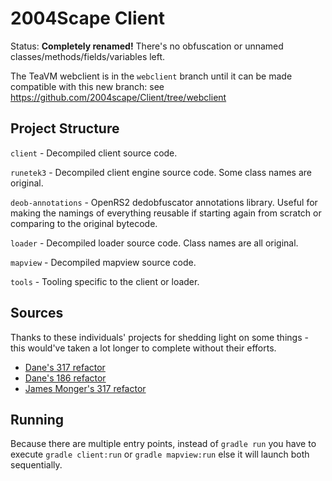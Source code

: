 # 2004Scape Client

Status: **Completely renamed!** There's no obfuscation or unnamed classes/methods/fields/variables left.

The TeaVM webclient is in the `webclient` branch until it can be made compatible with this new branch: see https://github.com/2004scape/Client/tree/webclient

## Project Structure

`client` - Decompiled client source code.

`runetek3` - Decompiled client engine source code. Some class names are original.

`deob-annotations` - OpenRS2 dedobfuscator annotations library. Useful for making the namings of everything reusable if starting again from scratch or comparing to the original bytecode.

`loader` - Decompiled loader source code. Class names are all original.

`mapview` - Decompiled mapview source code.

`tools` - Tooling specific to the client or loader.

## Sources

Thanks to these individuals' projects for shedding light on some things - this would've taken a lot longer to complete without their efforts.

* [Dane's 317 refactor](https://github.com/thedaneeffect/RuneScape-317)
* [Dane's 186 refactor](https://github.com/thedaneeffect/RuneScape-Beta-Public)
* [James Monger's 317 refactor](https://github.com/Jameskmonger/317refactor)

## Running

Because there are multiple entry points, instead of `gradle run` you have to execute `gradle client:run` or `gradle mapview:run` else it will launch both sequentially.

